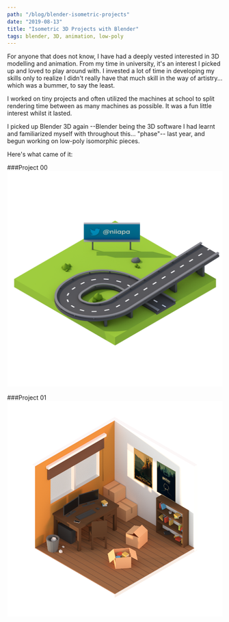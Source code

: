 ```yaml
---
path: "/blog/blender-isometric-projects"
date: "2019-08-13"
title: "Isometric 3D Projects with Blender"
tags: blender, 3D, animation, low-poly
---
```


For anyone that does not know, I have had a deeply vested interested in 3D modelling and animation. From my time in university, it's an interest I picked up and loved to play around with. I invested a lot of time in developing my skills only to realize I didn't really have that much skill in the way of artistry... which was a bummer, to say the least.


I worked on tiny projects and often utilized the machines at school to split rendering time between as many machines as possible. It was a fun little interest whilst it lasted. 


I picked up Blender 3D again --Blender being the 3D software I had learnt and familiarized myself with throughout this... "phase"-- last year, and begun working on low-poly isomorphic pieces. 

Here's what came of it:



###Project 00
![Project 00](./../images/blender/isometric/project-00.png)


###Project 01
![Project 01](./../images/blender/isometric/project-01.png)